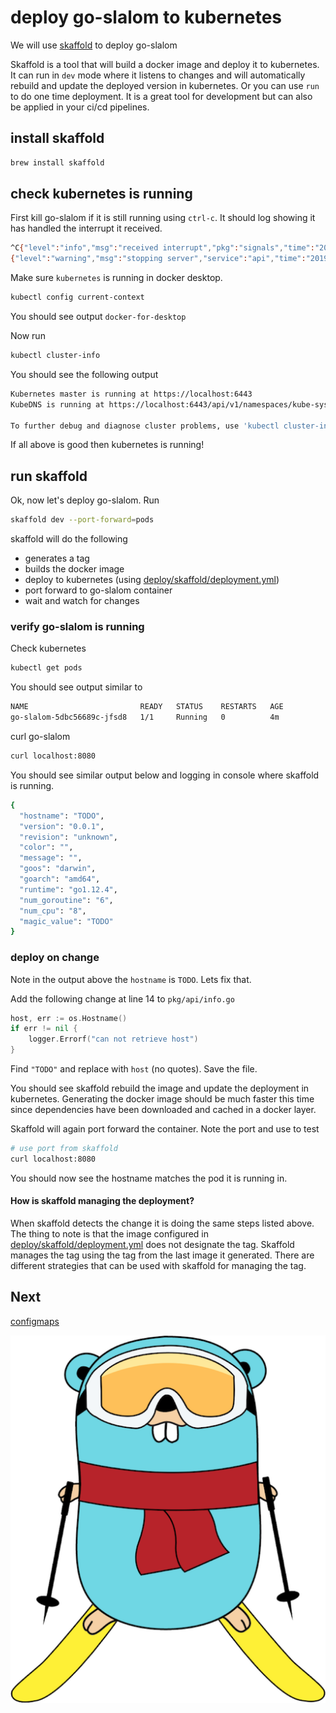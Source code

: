# deploy go-slalom to kubernetes

We will use [skaffold](https://skaffold.dev) to deploy go-slalom

Skaffold is a tool that will build a docker image and deploy it to kubernetes. It can run in `dev` mode where it listens to changes and will automatically rebuild and update the deployed version in kubernetes. Or you can use `run` to do one time deployment. It is a great tool for development but can also be applied in your ci/cd pipelines.

## install skaffold

```bash
brew install skaffold
```

## check kubernetes is running

First kill go-slalom if it is still running using `ctrl-c`. It should log showing it has handled the interrupt it received.

```bash
^C{"level":"info","msg":"received interrupt","pkg":"signals","time":"2019-05-09T13:27:32-07:00"}
{"level":"warning","msg":"stopping server","service":"api","time":"2019-05-09T13:27:32-07:00"}
```

Make sure `kubernetes` is running in docker desktop.

```bash
kubectl config current-context
```

You should see output `docker-for-desktop`

Now run

```bash
kubectl cluster-info
```

You should see the following output

```bash
Kubernetes master is running at https://localhost:6443
KubeDNS is running at https://localhost:6443/api/v1/namespaces/kube-system/services/kube-dns:dns/proxy

To further debug and diagnose cluster problems, use 'kubectl cluster-info dump'.
```

If all above is good then kubernetes is running!

## run skaffold

Ok, now let's deploy go-slalom. Run

```bash
skaffold dev --port-forward=pods
```

skaffold will do the following

- generates a tag
- builds the docker image
- deploy to kubernetes (using [deploy/skaffold/deployment.yml](../deploy/skaffold/deployment.yaml))
- port forward to go-slalom container
- wait and watch for changes

### verify go-slalom is running

Check kubernetes

```bash
kubectl get pods
```

You should see output similar to

```bash
NAME                         READY   STATUS    RESTARTS   AGE
go-slalom-5dbc56689c-jfsd8   1/1     Running   0          4m
```

curl go-slalom

```bash
curl localhost:8080
```

You should see similar output below and logging in console where skaffold is running.

```bash
{
  "hostname": "TODO",
  "version": "0.0.1",
  "revision": "unknown",
  "color": "",
  "message": "",
  "goos": "darwin",
  "goarch": "amd64",
  "runtime": "go1.12.4",
  "num_goroutine": "6",
  "num_cpu": "8",
  "magic_value": "TODO"
}
```

### deploy on change

Note in the output above the `hostname` is `TODO`. Lets fix that.

Add the following change at line 14 to `pkg/api/info.go`

```go
host, err := os.Hostname()
if err != nil {
    logger.Errorf("can not retrieve host")
}
```

Find `"TODO"` and replace with `host` (no quotes). Save the file.

You should see skaffold rebuild the image and update the deployment in kubernetes. Generating the docker image should be
much faster this time since dependencies have been downloaded and cached in a docker layer.

Skaffold will again port forward the container. Note the port and use to test

```bash
# use port from skaffold
curl localhost:8080
```

You should now see the hostname matches the pod it is running in.

#### How is skaffold managing the deployment?

When skaffold detects the change it is doing the same steps listed above. The thing to note is that the image configured in
[deploy/skaffold/deployment.yml](../deploy/skaffold/deployment.yaml) does not designate the tag. Skaffold manages the tag
using the tag from the last image it generated. There are different strategies that can be used with skaffold for managing
the tag.

## Next

[configmaps](configmaps.md)

![slalom-gopher](images/gopherski.png)